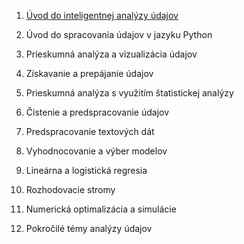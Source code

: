 1. [Úvod do inteligentnej analýzy údajov](https://docs.google.com/presentation/d/1y-W6Ob27k5mHQTAYv5WpTh0mvr3itGlc6AKWfxilk6E/edit#slide=id.g979e16bf5c_1_0)

2. Úvod do spracovania údajov v jazyku Python

3. Prieskumná analýza a vizualizácia údajov

4. Získavanie a prepájanie údajov

5. Prieskumná analýza s využitím štatistickej analýzy

6. Čistenie a predspracovanie údajov

7. Predspracovanie textových dát

8. Vyhodnocovanie a výber modelov

9. Lineárna a logistická regresia

10. Rozhodovacie stromy

11. Numerická optimalizácia a simulácie

12. Pokročilé témy analýzy údajov
